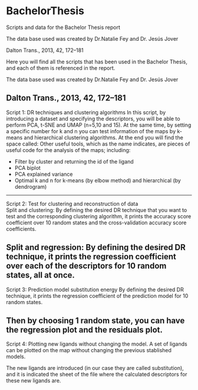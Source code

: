 # BachelorThesis
Scripts and data for the Bachelor Thesis report

The data base used was created by Dr.Natalie Fey and Dr. Jesús Jover

Dalton Trans., 2013, 42, 172–181

Here you will find all the scripts that has been used in the Bachelor Thesis, and each of them is referenced in the report. 

The data base used was created by Dr.Natalie Fey and Dr. Jesús Jover

Dalton Trans., 2013, 42, 172–181
-------------------------------------------------------------------------------------------------------
Script 1: DR techniques and clustering algorithms
In this script, by introducing a dataset and specifying the descriptors, you will be able to perform PCA, t-SNE and UMAP (n=5,10 and 15).
At the same time, by setting a specific number for k and n you can test information of the maps by k-means and hierarchical clustering algorithms.
At the end you will find the space called: Other useful tools, which as the name indicates, are pieces of useful code for the analysis of the maps; including: 
- Filter by cluster and returning the id of the ligand
- PCA biplot
- PCA explained variance 
- Optimal k and n for k-means (by elbow method) and hierarchical (by dendrogram)
------------------------------------------------------------------------------------------------------
Script 2: Test for clustering and reconstruction of data  
Split and clustering:
By defining the desired DR technique that you want to test and the corresponding clustering algorithm, it prints the accuracy score coefficient over 10 random states and the cross-validation accuracy score coefficients.

Split and regression: 
By defining the desired DR technique, it prints the regression coefficient over each of the descriptors for 10 random states, all at once. 
-------------------------------------------------------------------------------------------------------
Script 3: Prediction model substitution energy
By defining the desired DR technique, it prints the regression coefficient of the prediction model for 10 random states.

Then by choosing 1 random state, you can have the regression plot and the residuals plot.  
-------------------------------------------------------------------------------------------------------
Script 4: Plotting new ligands without changing the model.
A set of ligands can be plotted on the map without changing the previous stablished models.

The new ligands are introduced (in our case they are called substitution), and it is indicated the sheet of the file where the calculated descriptors for these new ligands are. 
